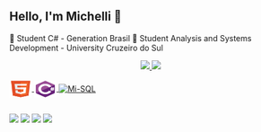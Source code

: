 ## Hello, I'm Michelli 🤞

📕 Student C# - Generation Brasil
📙 Student Analysis and Systems Development - University Cruzeiro do Sul

<div align="center">
  <a href="https://github.com/MichelliOCordeiro">
  <img height="180em" src="https://github-readme-stats.vercel.app/api?username=Mimiocordeiro&show_icons=true&theme=dracula&include_all_commits=true&count_private=true"/>
  <img height="180em" src="https://github-readme-stats.vercel.app/api/top-langs/?username=Mimiocordeiro&layout=compact&langs_count=7&theme=dracula"/>
</div>

  <div style="display: inline_block"><br>
  <img align="center" alt="Mi-HTML" height="30" width="40" src="https://raw.githubusercontent.com/devicons/devicon/master/icons/html5/html5-original.svg">
  <img align="center" alt="Mi-Csharp" height="30" width="40" src="https://raw.githubusercontent.com/devicons/devicon/master/icons/csharp/csharp-original.svg">    
   <img align="center" alt="Mi-SQL" height="30" width="40" image src="https://cdn.jsdelivr.net/gh/devicons/devicon/icons/microsoftsqlserver/microsoftsqlserver-plain-wordmark.svg">
                                                            
</div>
  
  ##
  
  <div>
   <a href="https://www.instagram.com/mimi.cordeiro/" target="_blank"><img src="https://img.shields.io/badge/-Instagram-%23E4405F?style=for-the-badge&logo=instagram&logoColor=white" target="_blank"></a>
 	 <a href="https://discord.com/channels/968331506340745226/968331506340745229" target="_blank"><img src="https://img.shields.io/badge/Discord-7289DA?style=for-the-badge&logo=discord&logoColor=white" target="_blank"></a> 
  <a href = "mailto:michellioliveira28@gmail.com"><img src="https://img.shields.io/badge/-Gmail-%23333?style=for-the-badge&logo=gmail&logoColor=white" target="_blank"></a>
  <a href="https://www.linkedin.com/in/michelli-oliveira-cordeiro-1582a2164/" target="_blank"><img src="https://img.shields.io/badge/-LinkedIn-%230077B5?style=for-the-badge&logo=linkedin&logoColor=white" target="_blank"></a> 

  </div>
